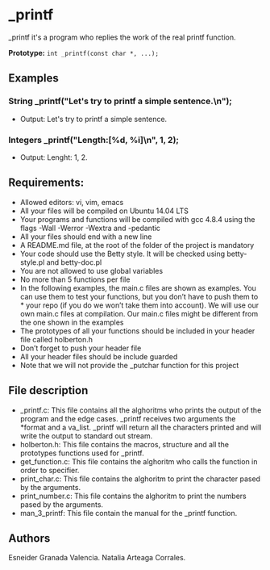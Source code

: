 # _printf

_printf it's a program who replies the work of the real printf function.

**Prototype:**  ```int _printf(const char *, ...);```

## Examples

### String _printf("Let's try to printf a simple sentence.\n");
* Output: Let's try to printf a simple sentence.

### Integers _printf("Length:[%d, %i]\n", 1, 2);
* Output: Lenght: 1, 2.

## Requirements:
* Allowed editors: vi, vim, emacs
* All your files will be compiled on Ubuntu 14.04 LTS
* Your programs and functions will be compiled with gcc 4.8.4 using the flags -Wall -Werror -Wextra and -pedantic
* All your files should end with a new line
* A README.md file, at the root of the folder of the project is mandatory
* Your code should use the Betty style. It will be checked using betty-style.pl and betty-doc.pl
* You are not allowed to use global variables
* No more than 5 functions per file
* In the following examples, the main.c files are shown as examples. You can use them to test your functions, but you don’t have to push them to * your repo (if you do we won’t take them into account). We will use our own main.c files at compilation. Our main.c files might be different from the one shown in the examples
* The prototypes of all your functions should be included in your header file called holberton.h
* Don’t forget to push your header file
* All your header files should be include guarded
* Note that we will not provide the _putchar function for this project

## File description
* _printf.c:
This file contains all the alghoritms who prints the output of the program and the edge cases. _printf receives two arguments the *format and a va_list. _printf will return all the characters printed and will write the output to standard out stream.
* holberton.h:
This file contains the macros, structure and all the prototypes functions used for _printf.
* get_function.c:
This file contains the alghoritm who calls the function in order to specifier.
* print_char.c:
This file contains the alghoritm to print the character pased by the arguments.
* print_number.c:
This file contains the alghoritm to print the numbers pased by the arguments.
* man_3_printf:
This file contain the manual for the _printf function.

## Authors
Esneider Granada Valencia.
Natalia Arteaga Corrales.